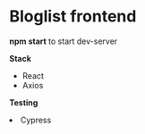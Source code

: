 # Bloglist frontend

<b>npm start</b> to start dev-server

<b>Stack</b>

<ul>
<li>React</li>
<li>Axios</li>
</ul>

<b>Testing</b>

<li>Cypress</li>
